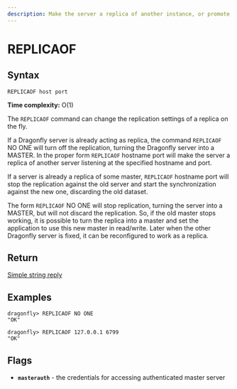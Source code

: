 ```yaml
---
description: Make the server a replica of another instance, or promote it as master.
---
```


# REPLICAOF

## Syntax

    REPLICAOF host port

**Time complexity:** O(1)

The `REPLICAOF` command can change the replication settings of a replica on the fly.

If a Dragonfly server is already acting as replica, the command `REPLICAOF` NO ONE will turn off the replication, turning the Dragonfly server into a MASTER.  In the proper form `REPLICAOF` hostname port will make the server a replica of another server listening at the specified hostname and port.

If a server is already a replica of some master, `REPLICAOF` hostname port will stop the replication against the old server and start the synchronization against the new one, discarding the old dataset.

The form `REPLICAOF` NO ONE will stop replication, turning the server into a MASTER, but will not discard the replication. So, if the old master stops working, it is possible to turn the replica into a master and set the application to use this new master in read/write. Later when the other Dragonfly server is fixed, it can be reconfigured to work as a replica.

## Return

[Simple string reply](https://redis.io/docs/reference/protocol-spec#resp-simple-strings)

## Examples

```
dragonfly> REPLICAOF NO ONE
"OK"

dragonfly> REPLICAOF 127.0.0.1 6799
"OK"
```
## Flags
* **`masterauth`** - the credentials for accessing authenticated master server
